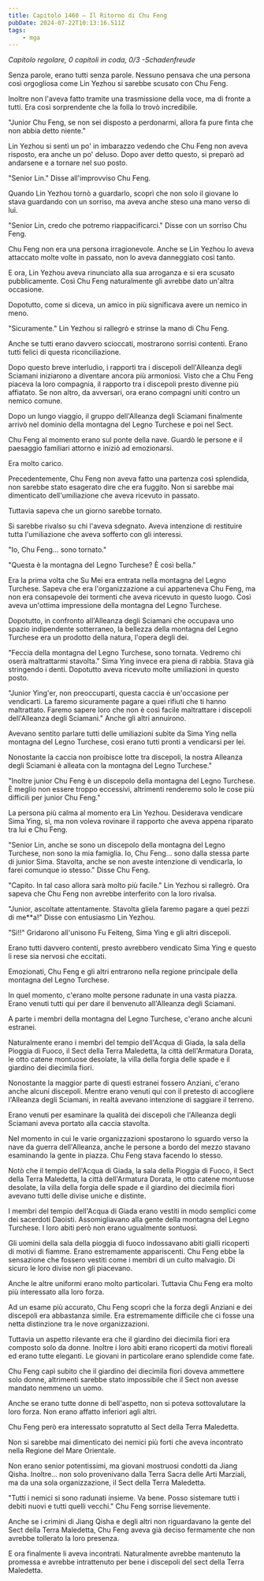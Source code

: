 ```yaml
---
title: Capitolo 1460 – Il Ritorno di Chu Feng
pubDate: 2024-07-22T10:13:16.511Z
tags:
    - mga
---
```



<em>Capitolo regolare,
0 capitoli in coda, 0/3
-Schadenfreude</em>


Senza parole, erano tutti senza parole. Nessuno pensava che una persona così orgogliosa come Lin Yezhou si sarebbe scusato con Chu Feng.


Inoltre non l'aveva fatto tramite una trasmissione della voce, ma di fronte a tutti. Era così sorprendente che la folla lo trovò incredibile.


"Junior Chu Feng, se non sei disposto a perdonarmi, allora fa pure finta che non abbia detto niente."


Lin Yezhou si sentì un po' in imbarazzo vedendo che Chu Feng non aveva risposto, era anche un po' deluso. Dopo aver detto questo, si preparò ad andarsene e a tornare nel suo posto.


"Senior Lin." Disse all'improvviso Chu Feng.


Quando Lin Yezhou tornò a guardarlo, scoprì che non solo il giovane lo stava guardando con un sorriso, ma aveva anche steso una mano verso di lui.


"Senior Lin, credo che potremo riappacificarci." Disse con un sorriso Chu Feng.


Chu Feng non era una persona irragionevole. Anche se Lin Yezhou lo aveva attaccato molte volte in passato, non lo aveva danneggiato così tanto.


E ora, Lin Yezhou aveva rinunciato alla sua arroganza e si era scusato pubblicamente. Così Chu Feng naturalmente gli avrebbe dato un'altra occasione.


Dopotutto, come si diceva, un amico in più significava avere un nemico in meno.


"Sicuramente." Lin Yezhou si rallegrò e strinse la mano di Chu Feng.


Anche se tutti erano davvero scioccati, mostrarono sorrisi contenti. Erano tutti felici di questa riconciliazione.


Dopo questo breve interludio, i rapporti tra i discepoli dell'Alleanza degli Sciamani iniziarono a diventare ancora più armoniosi. Visto che a Chu Feng piaceva la loro compagnia, il rapporto tra i discepoli presto divenne più affiatato. Se non altro, da avversari, ora erano compagni uniti contro un nemico comune.


Dopo un lungo viaggio, il gruppo dell'Alleanza degli Sciamani finalmente arrivò nel dominio della montagna del Legno Turchese e poi nel Sect.


Chu Feng al momento erano sul ponte della nave. Guardò le persone e il paesaggio familiari attorno e iniziò ad emozionarsi.


Era molto carico.


Precedentemente, Chu Feng non aveva fatto una partenza così splendida, non sarebbe stato esagerato dire che era fuggito. Non si sarebbe mai dimenticato dell'umiliazione che aveva ricevuto in passato.


Tuttavia sapeva che un giorno sarebbe tornato.


Si sarebbe rivalso su chi l'aveva sdegnato. Aveva intenzione di restituire tutta l'umiliazione che aveva sofferto con gli interessi.


"Io, Chu Feng... sono tornato."


"Questa è la montagna del Legno Turchese? È così bella."


Era la prima volta che Su Mei era entrata nella montagna del Legno Turchese. Sapeva che era l'organizzazione a cui apparteneva Chu Feng, ma non era consapevole dei tormenti che aveva ricevuto in questo luogo. Così aveva un'ottima impressione della montagna del Legno Turchese.


Dopotutto, in confronto all'Alleanza degli Sciamani che occupava uno spazio indipendente sotterraneo, la bellezza della montagna del Legno Turchese era un prodotto della natura, l'opera degli dei.


"Feccia della montagna del Legno Turchese, sono tornata. Vedremo chi oserà maltrattarmi stavolta." Sima Ying invece era piena di rabbia. Stava già stringendo i denti. Dopotutto aveva ricevuto molte umiliazioni in questo posto.


"Junior Ying'er, non preoccuparti, questa caccia è un'occasione per vendicarti. La faremo sicuramente pagare a quei rifiuti che ti hanno maltrattato. Faremo sapere loro che non è così facile maltrattare i discepoli dell'Alleanza degli Sciamani." Anche gli altri annuirono.


Avevano sentito parlare tutti delle umiliazioni subìte da Sima Ying nella montagna del Legno Turchese, così erano tutti pronti a vendicarsi per lei.


Nonostante la caccia non proibisce lotte tra discepoli, la nostra Alleanza degli Sciamani è alleata con la montagna del Legno Turchese."


"Inoltre junior Chu Feng è un discepolo della montagna del Legno Turchese. È meglio non essere troppo eccessivi, altrimenti renderemo solo le cose più difficili per junior Chu Feng."


La persona più calma al momento era Lin Yezhou. Desiderava vendicare Sima Ying, sì, ma non voleva rovinare il rapporto che aveva appena riparato tra lui e Chu Feng.


"Senior Lin, anche se sono un discepolo della montagna del Legno Turchese, non sono la mia famiglia. Io, Chu Feng... sono dalla stessa parte di junior Sima. Stavolta, anche se non aveste intenzione di vendicarla, lo farei comunque io stesso." Disse Chu Feng.


"Capito. In tal caso allora sarà molto più facile." Lin Yezhou si rallegrò. Ora sapeva che Chu Feng non avrebbe interferito con la loro rivalsa.


"Junior, ascoltate attentamente. Stavolta gliela faremo pagare a quei pezzi di me**a!" Disse con entusiasmo Lin Yezhou.


"Sì!!" Gridarono all'unisono Fu Feiteng, Sima Ying e gli altri discepoli.


Erano tutti davvero contenti, presto avrebbero vendicato Sima Ying e questo li rese sia nervosi che eccitati.


Emozionati, Chu Feng e gli altri entrarono nella regione principale della montagna del Legno Turchese.


In quel momento, c'erano molte persone radunate in una vasta piazza. Erano venuti tutti qui per dare il benvenuto all'Alleanza degli Sciamani.


A parte i membri della montagna del Legno Turchese, c'erano anche alcuni estranei.


Naturalmente erano i membri del tempio dell'Acqua di Giada, la sala della Pioggia di Fuoco, il Sect della Terra Maledetta, la città dell'Armatura Dorata, le otto catene montuose desolate, la villa della forgia delle spade e il giardino dei diecimila fiori.


Nonostante la maggior parte di questi estranei fossero Anziani, c'erano anche alcuni discepoli. Mentre erano venuti qui con il pretesto di accogliere l'Alleanza degli Sciamani, in realtà avevano intenzione di saggiare il terreno.


Erano venuti per esaminare la qualità dei discepoli che l'Alleanza degli Sciamani aveva portato alla caccia stavolta.


Nel momento in cui le varie organizzazioni spostarono lo sguardo verso la nave da guerra dell'Alleanza, anche le persone a bordo del mezzo stavano esaminando la gente in piazza. Chu Feng stava facendo lo stesso.


Notò che il tempio dell'Acqua di Giada, la sala della Pioggia di Fuoco, il Sect della Terra Maledetta, la città dell'Armatura Dorata, le otto catene montuose desolate, la villa della forgia delle spade e il giardino dei diecimila fiori avevano tutti delle divise uniche e distinte.


I membri del tempio dell'Acqua di Giada erano vestiti in modo semplici come dei sacerdoti Daoisti. Assomigliavano alla gente della montagna del Legno Turchese. I loro abiti però non erano ugualmente sontuosi.


Gli uomini della sala della pioggia di fuoco indossavano abiti gialli ricoperti di motivi di fiamme. Erano estremamente appariscenti. Chu Feng ebbe la sensazione che fossero vestiti come i membri di un culto malvagio. Di sicuro le loro divise non gli piacevano.


Anche le altre uniformi erano molto particolari. Tuttavia Chu Feng era molto più interessato alla loro forza.


Ad un esame più accurato, Chu Feng scoprì che la forza degli Anziani e dei discepoli era abbastanza simile. Era estremamente difficile che ci fosse una netta distinzione tra le nove organizzazioni.


Tuttavia un aspetto rilevante era che il giardino dei diecimila fiori era composto solo da donne. Inoltre i loro abiti erano ricoperti da motivi floreali ed erano tutte eleganti. Le giovani in particolare erano splendide come fate.


Chu Feng capì subito che il giardino dei diecimila fiori doveva ammettere solo donne, altrimenti sarebbe stato impossibile che il Sect non avesse mandato nemmeno un uomo.


Anche se erano tutte donne di bell'aspetto, non si poteva sottovalutare la loro forza. Non erano affatto inferiori agli altri.


Chu Feng però era interessato sopratutto al Sect della Terra Maledetta.


Non si sarebbe mai dimenticato dei nemici più forti che aveva incontrato nella Regione del Mare Orientale.


Non erano senior potentissimi, ma giovani mostruosi condotti da Jiang Qisha. Inoltre... non solo provenivano dalla Terra Sacra delle Arti Marziali, ma da una sola organizzazione, il Sect della Terra Maledetta.


"Tutti i nemici si sono radunati insieme. Va bene. Posso sistemare tutti i debiti nuovi e tutti quelli vecchi." Chu Feng sorrise lievemente.


Anche se i crimini di Jiang Qisha e degli altri non riguardavano la gente del Sect della Terra Maledetta, Chu Feng aveva già deciso fermamente che non avrebbe tollerato la loro presenza.


E ora finalmente li aveva incontrati. Naturalmente avrebbe mantenuto la promessa e avrebbe intrattenuto per bene i discepoli del sect della Terra Maledetta.
                                


                                



